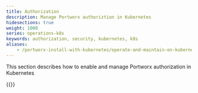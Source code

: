 ```yaml
---
title: Authorization
description: Manage Portworx authoriztion in Kubernetes
hidesections: true
weight: 1000
series: operations-k8s
keywords: authorization, security, kubernetes, k8s
aliases:
    - /portworx-install-with-kubernetes/operate-and-maintain-on-kubernetes/authorization/
---
```

This section describes how to enable and manage Portworx authorization in
Kubernetes

{{<homelist series="k8s-op-maintain-auth">}}
